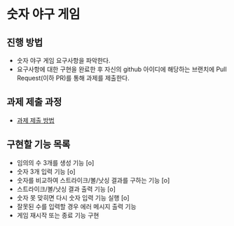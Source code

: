 # 숫자 야구 게임
## 진행 방법
* 숫자 야구 게임 요구사항을 파악한다.
* 요구사항에 대한 구현을 완료한 후 자신의 github 아이디에 해당하는 브랜치에 Pull Request(이하 PR)를 통해 과제를 제출한다.

## 과제 제출 과정
* [과제 제출 방법](https://github.com/next-step/nextstep-docs/tree/master/precourse)

## 구현할 기능 목록
* 임의의 수 3개를 생성 기능 [o]
* 숫자 3개 입력 기능 [o]
* 숫자를 비교하여 스트라이크/볼/낫싱 결과를 구하는 기능 [o]
* 스트라이크/볼/낫싱 결과 출력 기능 [o]
* 숫자 못 맞히면 다시 숫자 입력 기능 실행 [o]
* 잘못된 수를 입력할 경우 에러 메시지 출력 기능
* 게임 재시작 또는 종료 기능 구현